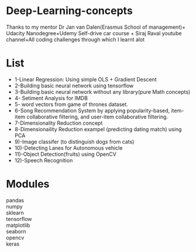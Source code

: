 # Deep-Learning-concepts

Thanks to my mentor Dr Jan van Dalen(Erasmus School of management)+ Udacity Nanodegree+Udemy Self-drive car course + Siraj Raval youtube channel+All coding challenges through which I learnt alot

# List

- 1-Linear Regression: Using simple OLS + Gradient Descent<br>
- 2-Building basic neural network using tensorflow
- 3-Building basic neural network without any library(pure Math concepts)
- 4- Setiment Analysis for IMDB
- 5- word vectors from game of thrones dataset.
- 6-Song Recommendation System by applying popularity-based, item-item collaborative filtering, and user-item collaborative filtering.
- 7-Dimensionality Reduction concept
- 8-Dimensionaility Reduction exampel (predicting dating match) using PCA
- 9)-Image classifer (to distinguish dogs from cats)
- 10)-Detecting Lanes for Autonomous vehicle
- 11)-Object Detection(fruits) using OpenCV
- 12)-Speech Recognition

# Modules

pandas<br>
numpy<br>
sklearn<br>
tensorflow<br>
matplotlib<br>
seaborn<br>
opencv<br>
keras<br>

